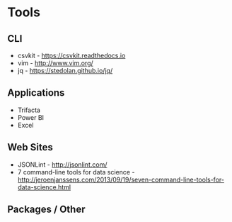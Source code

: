 # Tools

## CLI
- csvkit - https://csvkit.readthedocs.io
- vim - http://www.vim.org/
- jq - https://stedolan.github.io/jq/



## Applications
- Trifacta
- Power BI
- Excel


## Web Sites
- JSONLint - http://jsonlint.com/
- 7 command-line tools for data science - http://jeroenjanssens.com/2013/09/19/seven-command-line-tools-for-data-science.html


## Packages / Other
